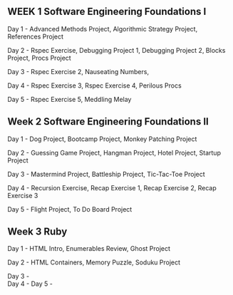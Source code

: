 WEEK 1 Software Engineering Foundations I
-----
Day 1 - Advanced Methods Project, Algorithmic Strategy Project, References Project

Day 2 - Rspec Exercise, Debugging Project 1, Debugging Project 2, Blocks Project, Procs Project

Day 3 - Rspec Exercise 2, Nauseating Numbers,

Day 4 - Rspec Exercise 3, Rspec Exercise 4, Perilous Procs

Day 5 - Rspec Exercise 5, Meddling Melay

Week 2 Software Engineering Foundations II
-----
Day 1 - Dog Project, Bootcamp Project, Monkey Patching Project

Day 2 - Guessing Game Project, Hangman Project, Hotel Project, Startup Project

Day 3 - Mastermind Project, Battleship Project, Tic-Tac-Toe Project

Day 4 - Recursion Exercise, Recap Exercise 1, Recap Exercise 2, Recap Exercise 3

Day 5 - Flight Project, To Do Board Project

Week 3 Ruby
-----
Day 1 - HTML Intro, Enumerables Review, Ghost Project

Day 2 - HTML Containers, Memory Puzzle, Soduku Project

Day 3 -  
Day 4 - 
Day 5 - 
